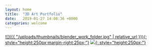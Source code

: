 ```yaml
---
layout: home
title:  "3D Art Portfolio"
date:   2019-01-27 14:08:36 +0000
categories: welcome
---
```


[![]({{ "/uploads/thumbnails/blender_work_folder.jpg"  | relative_url }}){: style="height:250px;margin-right:25px;"}](../blender)
[![](../uploads/thumbnails/3ds_max_work_folder.jpg){: style="height:250px;"}](../3ds-max)

